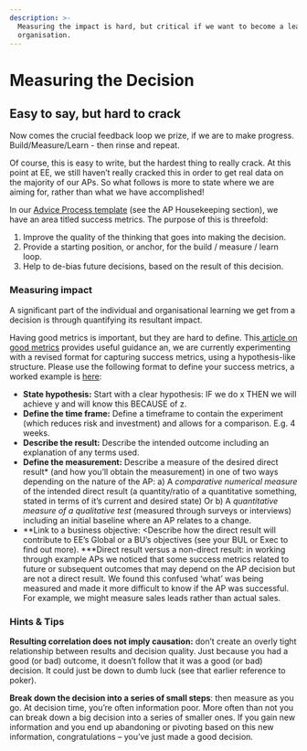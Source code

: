 ```yaml
---
description: >-
  Measuring the impact is hard, but critical if we want to become a learning
  organisation.
---
```


# Measuring the Decision

## Easy to say, but hard to crack 

Now comes the crucial feedback loop we prize, if we are to make progress. Build/Measure/Learn - then rinse and repeat.

Of course, this is easy to write, but the hardest thing to really crack. At this point at EE, we still haven’t really cracked this in order to get real data on the majority of our APs. So what follows is more to state where we are aiming for, rather than what we have accomplished!

In our [Advice Process template](https://drive.google.com/open?id=1j9wXFM8-UGIYMdaHACBvs-FYLXJSwxjEgAmHtMU89lw) \(see the AP Housekeeping section\), we have an area titled success metrics. The purpose of this is threefold:

1. Improve the quality of the thinking that goes into making the decision.
2. Provide a starting position, or anchor, for the build / measure / learn loop.
3. Help to de-bias future decisions, based on the result of this decision.

### Measuring impact

A significant part of the individual and organisational learning we get from a decision is through quantifying its resultant impact. 

Having good metrics is important, but they are hard to define.  This[ article on good metrics](https://towardsdatascience.com/what-is-a-good-metric-bec313bbc8c7) provides useful guidance an, we are currently experimenting with a revised format for capturing success metrics, using a hypothesis-like structure.  Please use the following format to define your success metrics, a worked example is [here](https://docs.google.com/document/d/1-3zhqKqLtf1M2xlIfeW53bLwQX7fHzFPMY3kusWo6MM/edit?ts=5eeb4131):

* **State hypothesis:** Start with a clear hypothesis: IF we do x THEN we will achieve y and will know this BECAUSE of z.
* **Define the time frame:** Define a timeframe to contain the experiment \(which reduces risk and investment\) and allows for a comparison. E.g. 4 weeks. 
* **Describe the result:** Describe the intended outcome including an explanation of any terms used. 
* **Define the measurement:** Describe a measure of the desired direct result\* \(and how you’ll obtain the measurement\) in one of two ways depending on the nature of the AP:  a\) A _comparative numerical measure_ of the intended direct result \(a quantity/ratio of a quantitative something, stated in terms of it’s current and desired state\)  Or  b\) A _quantitative measure of a qualitative test_ \(measured through surveys or interviews\) including an initial baseline where an AP relates to a change. 
* **Link to a business objective: &lt;Describe how the direct result will contribute to EE’s Global or a BU’s objectives \(see your BUL or Exec to find out more\).  \***Direct result versus a non-direct result: in working through example APs we noticed that some success metrics related to future or subsequent outcomes that may depend on the AP decision but are not a direct result. We found this confused ‘what’ was being measured and made it more difficult to know if the AP was successful. For example, we might measure sales leads rather than actual sales.  

### Hints & Tips

**Resulting correlation does not imply causation:** don’t create an overly tight relationship between results and decision quality. Just because you had a good \(or bad\) outcome, it doesn’t follow that it was a good \(or bad\) decision. It could just be down to dumb luck \(see that earlier reference to poker\).

**Break down the decision into a series of small steps**: then measure as you go. At decision time, you’re often information poor. More often than not you can break down a big decision into a series of smaller ones. If you gain new information and you end up abandoning or pivoting based on this new information, congratulations – you’ve just made a good decision.


